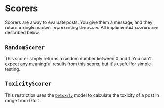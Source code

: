 # Scorers

Scorers are a way to evaluate posts.
You give them a message, and they return a single number representing the score.
All implemented scorers are described below.

## `RandomScorer`

This scorer simply returns a random number between 0 and 1.
You can't expect any meaningful results from this scorer,
but it's useful for simple testing.

## `ToxicityScorer`

This restriction uses the [`Detoxify`](https://github.com/unitaryai/detoxify)
model to calculate the toxicity of a post in range from 0 to 1.
